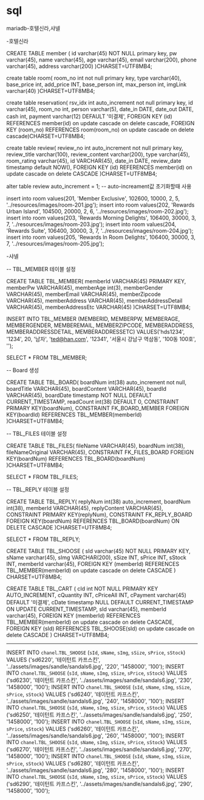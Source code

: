 # sql
mariadb-호텔신라,샤넬

-호텔신라

CREATE TABLE member (
  id varchar(45) NOT NULL primary key,
  pw varchar(45),
  name varchar(45),
  age varchar(45),
  email varchar(200),
phone varchar(45),
  address varchar(200)
)CHARSET=UTF8MB4;

create table room(
room_no int not null primary key, 
type varchar(40), 
base_price int, 
add_price INT, 
base_person int, 
max_person int,
imgLink varchar(40)
)CHARSET=UTF8MB4;


create table reservation(
rsv_idx int auto_increment not null primary key, 
id varchar(45), 
room_no int, 
person varchar(5),
date_in DATE, 
date_out DATE, 
cash int, 
payment varchar(12) DEFAULT '미결제', 
FOREIGN KEY (id) REFERENCES member(id)
on update cascade on delete cascade, 
FOREIGN KEY (room_no) REFERENCES room(room_no)
on update cascade on delete cascade)CHARSET=UTF8MB4;


create table review(
review_no int auto_increment not null primary key, 
review_title varchar(100),
review_content varchar(200),
type varchar(45),
room_rating varchar(45),
id VARCHAR(45),
date_in DATE,
review_date timestamp default NOW(),
FOREIGN KEY (id) REFERENCES member(id)
on update cascade on delete CASCADE
)CHARSET=UTF8MB4;

alter table review auto_increment = 1; -- auto-increament값 초기화할때 사용

insert into room values(201, 'Member Exclusive', 102600, 10000, 2, 5, '../resources/images/room-201.jpg');
insert into room values(202, 'Rewards Urban Island', 104500, 20000, 2, 6, '../resources/images/room-202.jpg');
insert into room values(203, 'Rewards Morning Delights', 106400, 30000, 3, 7, '../resources/images/room-203.jpg');
insert into room values(204, 'Rewards Suite', 106400, 30000, 3, 7, '../resources/images/room-204.jpg');
insert into room values(205, 'Rewards In Room Delights', 106400, 30000, 3, 7, '../resources/images/room-205.jpg');


-샤넬

-- TBL_MEMBER 테이블 설정

CREATE TABLE TBL_MEMBER(
	memberId VARCHAR(45) PRIMARY KEY,
	memberPw VARCHAR(45),
	memberAge int(3),
	memberGender VARCHAR(45),
	memberEmail VARCHAR(45),
	memberZipcode VARCHAR(45),
	memberAddress VARCHAR(45),
	memberAddressDetail VARCHAR(45),
	memberAddressEtc VARCHAR(45)
)CHARSET=UTF8MB4;

INSERT INTO TBL_MEMBER
(MEMBERID, MEMBERPW, MEMBERAGE, MEMBERGENDER, MEMBEREMAIL, MEMBERZIPCODE, MEMBERADDRESS, MEMBERADDRESSDETAIL, MEMBERADDRESSETC)
VALUES('hds1234', '1234', 20, '남자', 'ted@han.com', '12341', '서울시 강남구 역삼동', '100동 100호', '');

SELECT * FROM TBL_MEMBER;



-- Board 생성

CREATE TABLE TBL_BOARD(
	boardNum int(38) auto_increment not null, 
	boardTitle VARCHAR(45),
	boardContent VARCHAR(45),
	boardId VARCHAR(45),
	boardDate timestamp NOT NULL DEFAULT CURRENT_TIMESTAMP,
	readCount int(38) DEFAULT 0,
	CONSTRAINT PRIMARY KEY(boardNum),
	CONSTRAINT FK_BOARD_MEMBER FOREIGN KEY(boardId)
	REFERENCES TBL_MEMBER(memberId)
)CHARSET=UTF8MB4;

-- TBL_FILES 테이블 설정

CREATE TABLE TBL_FILES(
	fileName VARCHAR(45),
	boardNum int(38),
	fileNameOriginal VARCHAR(45),
	CONSTRAINT FK_FILES_BOARD FOREIGN KEY(boardNum)
	REFERENCES TBL_BOARD(boardNum)
)CHARSET=UTF8MB4;

SELECT * FROM TBL_FILES;


-- TBL_REPLY 테이블 설정

CREATE TABLE TBL_REPLY(
	replyNum int(38) auto_increment,
	boardNum int(38),
	memberId VARCHAR(45),
	replyContent VARCHAR(45),
	CONSTRAINT PRIMARY KEY(replyNum),
	CONSTRAINT FK_REPLY_BOARD FOREIGN KEY(boardNum)
	REFERENCES TBL_BOARD(boardNum) ON DELETE CASCADE
)CHARSET=UTF8MB4;


SELECT * FROM TBL_REPLY;


CREATE TABLE TBL_SHOOSE (
  sId varchar(45) NOT NULL PRIMARY KEY,
  sName varchar(45),
  sImg VARCHAR(200),
  sSize INT,
  sPrice INT,
  sStock INT,
  memberId varchar(45),
  FOREIGN KEY (memberId) REFERENCES TBL_MEMBER(memberId)
on update cascade on delete CASCADE
) CHARSET=UTF8MB4;

CREATE TABLE TBL_CART (
  cId int NOT NULL PRIMARY KEY AUTO_INCREMENT,
  cQuantity INT,
  cPriceAll INT,
  cPayment varchar(45) DEFAULT '미결제',
  cDate timestamp NULL DEFAULT CURRENT_TIMESTAMP ON UPDATE CURRENT_TIMESTAMP,
  sId varchar(45),
  memberId varchar(45),
  FOREIGN KEY (memberId) REFERENCES TBL_MEMBER(memberId)
on update cascade on delete CASCADE,
  FOREIGN KEY (sId) REFERENCES TBL_SHOOSE(sId)
on update cascade on delete CASCADE
) CHARSET=UTF8MB4;


----
INSERT INTO `chanel`.`TBL_SHOOSE` (`sId`, `sName`, `sImg`, `sSize`, `sPrice`, `sStock`) VALUES ('sd6220', '테이턴트 카프스킨', '../assets/images/sandle/sandals6.jpg', '220', '1458000', '100');
INSERT INTO `chanel`.`TBL_SHOOSE` (`sId`, `sName`, `sImg`, `sSize`, `sPrice`, `sStock`) VALUES ('sd6230', '테이턴트 카프스킨', '../assets/images/sandle/sandals6.jpg', '230', '1458000', '100');
INSERT INTO `chanel`.`TBL_SHOOSE` (`sId`, `sName`, `sImg`, `sSize`, `sPrice`, `sStock`) VALUES ('sd6240', '테이턴트 카프스킨', '../assets/images/sandle/sandals6.jpg', '240', '1458000', '100');
INSERT INTO `chanel`.`TBL_SHOOSE` (`sId`, `sName`, `sImg`, `sSize`, `sPrice`, `sStock`) VALUES ('sd6250', '테이턴트 카프스킨', '../assets/images/sandle/sandals6.jpg', '250', '1458000', '100');
INSERT INTO `chanel`.`TBL_SHOOSE` (`sId`, `sName`, `sImg`, `sSize`, `sPrice`, `sStock`) VALUES ('sd6260', '테이턴트 카프스킨', '../assets/images/sandle/sandals6.jpg', '260', '1458000', '100');
INSERT INTO `chanel`.`TBL_SHOOSE` (`sId`, `sName`, `sImg`, `sSize`, `sPrice`, `sStock`) VALUES ('sd6270', '테이턴트 카프스킨', '../assets/images/sandle/sandals6.jpg', '270', '1458000', '100');
INSERT INTO `chanel`.`TBL_SHOOSE` (`sId`, `sName`, `sImg`, `sSize`, `sPrice`, `sStock`) VALUES ('sd6280', '테이턴트 카프스킨', '../assets/images/sandle/sandals6.jpg', '280', '1458000', '100');
INSERT INTO `chanel`.`TBL_SHOOSE` (`sId`, `sName`, `sImg`, `sSize`, `sPrice`, `sStock`) VALUES ('sd6290', '테이턴트 카프스킨', '../assets/images/sandle/sandals6.jpg', '290', '1458000', '100');















		



